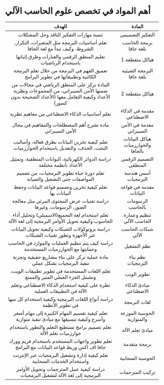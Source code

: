 # أهم المواد في تخصص علوم الحاسب الآلي

| الهدف  | المادة |
|  :---: | :---: |
| تنمية مهارات التفكير الناقد وحل المشكلات | التفكير التصميمي |
| تعلم أساسيات البرمجة مثل المتغيرات، التكرار، الشروط، وكيف تبدأ مع لغة الجافا | برمجة الحاسب بلغة جافا |
| تعليم المنطق الرقمي والعبارات وطرق إثباتها باستخدام الرياضيات | هياكل متقطعة 1 |
| تعميق الفهم في البرمجة من خلال تعلم البرمجة الكائنية وتطبيقاتها في تطوير البرامج | البرمجة الشيئية بلغة جافا |
| المادة تركز على المنطق الرياضي في مجالات من ضمنها الأمن السيبراني، من المجموعات ونظرية الأعداد وكيفية التعامل معها (الأعداد الصحيحة بدون كسور) | هياكل متقطعة 2 |
| تعلم أساسيات الذكاء الاصطناعي من مفاهيم نظرية | مقدمة في الذكاء الاصطناعي |
| مادة تشرح أهم المصطلحات والمفاهيم في مجال الأمن السيبراني | مقدمة في الأمن السيبراني |
| تعلم كيفية تخزين البيانات بطرق فعالة، وأساليب البحث، الحذف، والتعديل باستخدام الخوارزميات | هياكل البيانات والخوارزميات بالجافا |
| دراسة الدوائر الكهربائية، البوابات المنطقية، وتمثيل الأعداد بأنظمة مختلفة | التصميم الرقمي المنطقي |
| تعلم دورة حياة تطوير البرمجيات، من تصميم المواصفات حتى التشغيل والصيانة | أسس هندسة البرمجيات |
| تعلم كيفية تخزين وتصميم قواعد البيانات وحفظ البيانات بها | مقدمة في قواعد البيانات |
| دراسة تقنيات عرض المحتوى المرئي مثل معالجة الصور، الرسومات، وغيرها | الرسومات بالحاسب |
| تعلم استخدام لغة التجميع(الاسمبلي) وتحليل أداء الحاسوب وكيفية تحويل الأوامر البرمجية إلى لغة الآلة | تنظيم وعمارة الحاسب الآلي |
| دراسة بروتوكولات الشبكات وكيفية تحويل البيانات عبر الأجهزة وتطور تقنيات الشبكات | شبكات الحاسب الآلي |
| دراسة كيف يتم تنظيم العمليات والموارد في الحاسب وحمايتها مع الخوارزميات المستخدمة | نظم التشغيل |
| مادة عملية تركز على بناء مشاريع حقيقية وتجربة تنفيذ البرمجيات بشكل عملي | نظم بناء البرمجيات |
| تعلم اللغات المستخدمة في تطوير تطبيقات الويب، وتشمل الجزء العملي المثير والممتع | تطوير الويب |
| نظرة على كيفية استخدام الذكاء الاصطناعي وتعلم الآلة في التطبيقات العملية | مبادئ الذكاء الاصطناعي |
| دراسة أنواع اللغات البرمجية وكيفية استخدام كل منها في تطوير الأنظمة | لغات البرمجة |
| تعلم كيفية تقسيم المهام الكبيرة إلى مهام أصغر وأسرع وكيفية تنسيقها مع مبادئ تنفيذ متوازية | الحوسبة الموزعة والمتوازية |
| تعلم تصميم برامج تستطيع التعلم والتطور باستخدام خوارزميات تعلم الآلة | مبادئ تعلم الآلة |
| تعلم تطوير واجهات المستخدم باستخدام فريم وورك جافا اف اكس وربط قواعد البيانات مع البرامج | برمجة متقدمة |
| تعلم كيفية إدارة وتشغيل البرمجيات عبر الإنترنت واستخدام الخدمات السحابية | الحوسبة السحابية |
| دراسة كيفية عمل المترجمات وتحويل الأوامر البرمجية إلى لغة الآلة لتشغيل البرمجيات | تركيب المترجمات |

